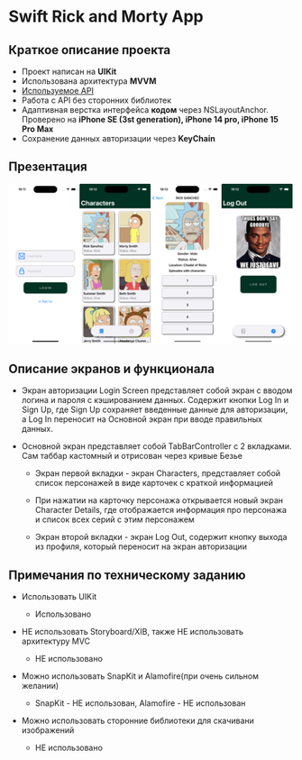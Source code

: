 # Swift Rick and Morty App


 
## Краткое описание проекта
- Проект написан на **UIKit**
- Использована архитектура **MVVM**
- [Используемое API](https://rickandmortyapi.com/)
- Работа с API без сторонних библиотек
- Адаптивная верстка интерфейса **кодом** через NSLayoutAnchor. Проверено на **iPhone SE (3st generation), iPhone 14 pro, iPhone 15 Pro Max**
- Сохранение данных авторизации через **KeyChain**

## Презентация
![RickAndMorty](https://raw.githubusercontent.com/obscure1321/RickMortyApp/dev/collage.png)

## Описание экранов и функционала
- Экран авторизации Login Screen представляет собой экран с вводом логина и пароля с кэшированием данных. Содержит кнопки Log In и  Sign Up, где Sign Up сохраняет введенные данные для авторизации, а Log In переносит на Основной экран при вводе правильных данных.

- Основной экран представляет собой TabBarController с 2 вкладками. Сам таббар кастомный и отрисован через кривые Безье
  - Экран первой вкладки - экран Characters, представляет собой список персонажей в виде карточек с краткой информацией
   - При нажатии на карточку персонажа открывается новый экран Character Details, где отображается информация про персонажа и список всех серий с этим персонажем

  - Экран второй вкладки - экран Log Out, содержит кнопку выхода из профиля, который переносит на экран авторизации 

## Примечания по техническому заданию
- Использовать UIKit
  - Использовано

- НЕ использовать Storyboard/XIB, также НЕ использовать архитектуру MVC
  - НЕ использовано

- Можно использовать SnapKit и Alamofire(при очень сильном желании)
  - SnapKit - НЕ использован, Alamofire - НЕ использован

- Можно использовать сторонние библиотеки для скачивани изображений
  - НЕ использовано
